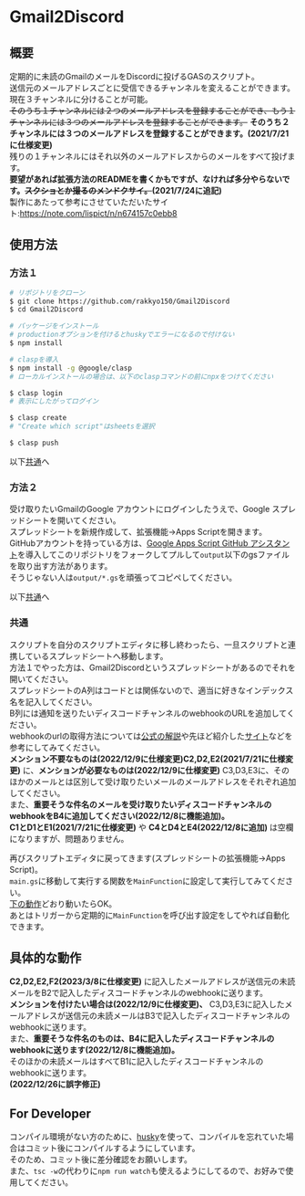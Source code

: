 # Gmail2Discord

## 概要
定期的に未読のGmailのメールをDiscordに投げるGASのスクリプト。<br>
送信元のメールアドレスごとに受信できるチャンネルを変えることができます。<br>
現在３チャンネルに分けることが可能。<br>
~~そのうち１チャンネルには２つのメールアドレスを登録することができ、もう１チャンネルには３つのメールアドレスを登録することができます。~~
**そのうち２チャンネルには３つのメールアドレスを登録することができます。(2021/7/21に仕様変更)**<br>
残りの１チャンネルにはそれ以外のメールアドレスからのメールをすべて投げます。<br>
**要望があれば拡張方法のREADMEを書くかもですが、なければ多分やらないです。~~スクショとか撮るのメンドクサイ。~~(2021/7/24に追記)**<br>
製作にあたって参考にさせていただいたサイト:https://note.com/lispict/n/n674157c0ebb8

## 使用方法
### 方法１
```bash
# リポジトリをクローン
$ git clone https://github.com/rakkyo150/Gmail2Discord
$ cd Gmail2Discord

# パッケージをインストール
# productionオプションを付けるとhuskyでエラーになるので付けない
$ npm install

# claspを導入
$ npm install -g @google/clasp
# ローカルインストールの場合は、以下のclaspコマンドの前にnpxをつけてください

$ clasp login
# 表示にしたがってログイン

$ clasp create
# "Create which script"はsheetsを選択

$ clasp push
```
以下[共通](#共通)へ

### 方法２
受け取りたいGmailのGoogle アカウントにログインしたうえで、Google スプレッドシートを開いてください。<br>
スプレッドシートを新規作成して、拡張機能->Apps Scriptを開きます。<br>
GitHubアカウントを持っている方は、[Google Apps Script GitHub アシスタント](https://chrome.google.com/webstore/detail/google-apps-script-github/lfjcgcmkmjjlieihflfhjopckgpelofo?hl=ja)を導入してこのリポジトリをフォークしてプルして`output`以下のgsファイルを取り出す方法があります。<br>
そうじゃない人は`output/*.gs`を頑張ってコピペしてください。

以下[共通](#共通)へ

### 共通
スクリプトを自分のスクリプトエディタに移し終わったら、一旦スクリプトと連携しているスプレッドシートへ移動します。<br>
方法１でやった方は、Gmail2Discordというスプレッドシートがあるのでそれを開いてください。<br>
スプレッドシートのA列はコードとは関係ないので、適当に好きなインデックス名を記入してください。<br>
B列には通知を送りたいディスコードチャンネルのwebhookのURLを追加してください。<br>
webhookのurlの取得方法については[公式の解説](https://support.discord.com/hc/ja/articles/228383668-%E3%82%BF%E3%82%A4%E3%83%88%E3%83%AB-Webhooks%E3%81%B8%E3%81%AE%E5%BA%8F%E7%AB%A0)や先ほど紹介した[サイト](https://note.com/lispict/n/n674157c0ebb8)などを参考にしてみてください。<br>
**メンション不要なものは(2022/12/9に仕様変更)C2,D2,E2(2021/7/21に仕様変更)** に、**メンションが必要なものは(2022/12/9に仕様変更)** C3,D3,E3に、そのほかのメールとは区別して受け取りたいメールのメールアドレスをそれぞれ追加してください。<br>
また、**重要そうな件名のメールを受け取りたいディスコードチャンネルのwebhookをB4に追加してください(2022/12/8に機能追加)。**<br>
**C1とD1とE1(2021/7/21に仕様変更)** や **C4とD4とE4(2022/12/8に追加)** は空欄になりますが、問題ありません。<br>

再びスクリプトエディタに戻ってきます(スプレッドシートの拡張機能->Apps Script)。<br>
`main.gs`に移動して実行する関数を`MainFunction`に設定して実行してみてください。<br>
[下の動作](#具体的な動作)どおり動いたらOK。<br>
あとはトリガーから定期的に`MainFunction`を呼び出す設定をしてやれば自動化できます。<br>

## 具体的な動作
**C2,D2,E2,F2(2023/3/8に仕様変更)** に記入したメールアドレスが送信元の未読メールをB2で記入したディスコードチャンネルのwebhookに送ります。<br>
**メンションを付けたい場合は(2022/12/9に仕様変更)、** C3,D3,E3に記入したメールアドレスが送信元の未読メールはB3で記入したディスコードチャンネルのwebhookに送ります。<br>
また、**重要そうな件名のものは、B4に記入したディスコードチャンネルのwebhookに送ります(2022/12/8に機能追加)。**<br>
そのほかの未読メールはすべてB1に記入したディスコードチャンネルのwebhookに送ります。<br>
**(2022/12/26に誤字修正)**

## For Developer
コンパイル環境がない方のために、[husky](https://www.npmjs.com/package/husky)を使って、コンパイルを忘れていた場合はコミット後にコンパイルするようにしています。<br>
そのため、コミット後に差分確認をお願いします。<br>
また、`tsc -w`の代わりに`npm run watch`も使えるようにしてるので、お好みで使用してください。<br>